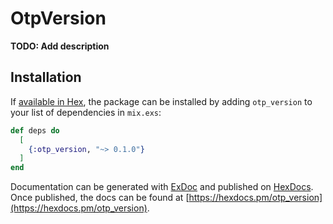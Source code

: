 # OtpVersion

**TODO: Add description**

## Installation

If [available in Hex](https://hex.pm/docs/publish), the package can be installed
by adding `otp_version` to your list of dependencies in `mix.exs`:

```elixir
def deps do
  [
    {:otp_version, "~> 0.1.0"}
  ]
end
```

Documentation can be generated with [ExDoc](https://github.com/elixir-lang/ex_doc)
and published on [HexDocs](https://hexdocs.pm). Once published, the docs can
be found at [https://hexdocs.pm/otp_version](https://hexdocs.pm/otp_version).

